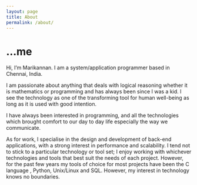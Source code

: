 ```yaml
---
layout: page
title: About
permalink: /about/
---
```


…me
===

Hi, I’m Marikannan. I am a system/application programmer based in Chennai, India.

I am passionate about anything that deals with logical reasoning whether it is mathematics or programming and has always been since I was a kid. I see the technology as one of the transforming tool for human well-being as long as it is used with good intention.

I have always been interested in programming, and all the technologies which brought comfort to our day to day life especially the way we communicate.

As for work, I specialise in the design and development of back-end applications, with a strong interest in performance and scalability. I tend not to stick to a particular technology or tool set; I enjoy working with whichever technologies and tools that best suit the needs of each project. However, for the past few years my tools of choice for most projects have been the C language , Python, Unix/Linux and SQL. However, my interest in technology knows no boundaries.
